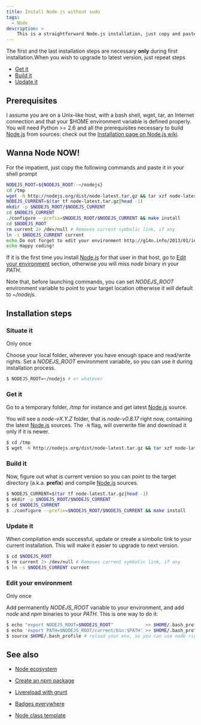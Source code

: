 ```yaml
---
title: Install Node.js without sudo
tags:
  - Node
description: >
    This is a straightforward Node.js installation, just copy and paste the commands in your shell prompt. Root permissions are not required!
---
```


<div class="alert alert-warning">The first and the last installation steps are necessary <strong>only</strong> during first installation.When you wish to upgrade to latest version, just repeat steps


<ul>
<li><a href="#get-it">Get it</a></li>
<li><a href="#build-it">Build it</a></li>
<li><a href="#update-it">Update it</a></li>
</ul>
</div>


## Prerequisites

I assume you are on a Unix-like host, with a bash shell, wget, tar, an Internet connection and that your $HOME environment variable is defined properly. You will need Python >= 2.6 and all the prerequisites necessary to build [Node.js][1] from sources: check out the [Installation page on Node.js wiki](https://github.com/joyent/node/wiki/Installation).

## Wanna Node NOW!

For the impatient, just copy the following commands and paste it in your shell prompt

```bash
NODEJS_ROOT=${NODEJS_ROOT:-~/nodejs}
cd /tmp
wget -N http://nodejs.org/dist/node-latest.tar.gz && tar xzf node-latest.tar.gz
NODEJS_CURRENT=$(tar tf node-latest.tar.gz|head -1)
mkdir -p $NODEJS_ROOT/$NODEJS_CURRENT
cd $NODEJS_CURRENT
./configure --prefix=$NODEJS_ROOT/$NODEJS_CURRENT && make install
cd $NODEJS_ROOT
rm current 2> /dev/null # Removes current symbolic link, if any
ln -s $NODEJS_CURRENT current
echo Do not forget to edit your environment http://g14n.info/2013/01/install-nodejs-without-sudo#edit-your-environment
echo Happy coding!
```

<div class="alert alert-danger"><p>If it is the first time you install <a href="http://nodejs.org/">Node.js</a> for that user in that host, go to <a href="#edit-your-environment">Edit your environment</a> section, otherwise you will miss <em>node</em> binary in your <em>PATH</em>.</p></div>

Note that, before launching commands, you can set *NODEJS_ROOT* environment variable to point to your target location otherwise it will default to *~/nodejs*.

## Installation steps

### Situate it

<span class="badge">Only once</span>

Choose your local folder, wherever you have enough space and read/write rights. Set a *NODEJS_ROOT* environment variabile, so you can use it during installation process.

```bash
$ NODEJS_ROOT=~/nodejs # or whatever
```

### Get it

Go to a temporary folder, */tmp* for instance and get latest [Node.js][1] source.

You will see a *node-vX.Y.Z* folder, that is *node-v0.8.17* right now, containing the latest [Node.js][1] sources. The `-N` flag, will overwrite file and download it only if it is newer.

```bash
$ cd /tmp
$ wget -N http://nodejs.org/dist/node-latest.tar.gz && tar xzf node-latest.tar.gz
```

### Build it

Now, figure out what is current version so you can point to the target directory (a.k.a. **prefix**) and compile [Node.js][1] sources.

```bash
$ NODEJS_CURRENT=$(tar tf node-latest.tar.gz|head -1)
$ mkdir -p $NODEJS_ROOT/$NODEJS_CURRENT
$ cd $NODEJS_CURRENT
$ ./configure --prefix=$NODEJS_ROOT/$NODEJS_CURRENT && make install
```

### Update it

When compilation ends successful, update or create a simbolic link to your current installation. This will make it easier to upgrade to next version.

```bash
$ cd $NODEJS_ROOT
$ rm current 2> /dev/null # Removes current symbolic link, if any
$ ln -s $NODEJS_CURRENT current
```

### Edit your environment

<span class="badge">Only once</span>

Add permanently *NODEJS_ROOT* variable to your environment, and add *node* and *npm* binaries to your *PATH*. This is one way to do it:

```bash
$ echo "export NODEJS_ROOT=$NODEJS_ROOT"            >> $HOME/.bash_profile
$ echo 'export PATH=$NODEJS_ROOT/current/bin:$PATH' >> $HOME/.bash_profile
$ source $HOME/.bash_profile # reload your env, so you can use node right now
```

## See also

* [Node ecosystem](http://g14n.info/2014/01/node-ecosystem)
* [Create an npm package](http://g14n.info/2014/01/create-npm-package)
* [Livereload with grunt](http://g14n.info/2013/12/livereload-with-grunt)
* [Badges everywhere](http://g14n.info/2014/01/badges-everywhere)
* [Node class template](http://g14n.info/2014/01/node-class-template)


  [1]: http://nodejs.org/
